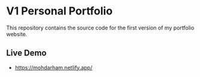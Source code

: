 # V1 Personal Portfolio

This repository contains the source code for the first version 
of my portfolio website.



## Live Demo

* https://mohdarham.netlify.app/



